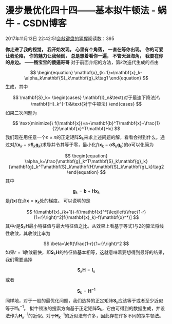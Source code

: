 
# 漫步最优化四十四——基本拟牛顿法 - 蜗牛 - CSDN博客


2017年11月13日 22:42:51[会敲键盘的猩猩](https://me.csdn.net/u010182633)阅读数：395



$\textbf{你走进了我的视觉，}$
$\textbf{我开始发现，}$
$\textbf{心里有个角落，}$
$\textbf{一直在等你出现。}$
$\textbf{你的可爱让我沦陷，}$
$\textbf{你的魅力让我倾倒，}$
$\textbf{总是想着看你一遍，}$
$\textbf{不管天涯海角，}$
$\textbf{我要在你的身边。}$
$\textbf{——畅宝宝的傻逼哥哥}$
对于前面介绍的方法，第$k$次迭代生成的点由

$$
\begin{equation}
\mathbf{x}_{k+1}=\mathbf{x}_k-\alpha_k\mathbf{S}_k\mathbf{g}_k\tag1
\end{equation}
$$
生成，其中

$$
\mathbf{S}_k=
\begin{cases}
\mathbf{I}_n&\text{对于最速下降法}\\
\mathbf{H}_k^{-1}&\text{对于牛顿法}
\end{cases}
$$
如果二次问题为

$$
\text{minimize}\ f(\mathbf{x})=a+\mathbf{b}^T\mathbf{x}+\frac{1}{2}\mathbf{x}^T\mathbf{Hx}
$$
我们现在用任意一个$n\times n$的正定矩阵$\mathbf{S}_k$来求上述问题的解，看看会得到什么。通过对$f(\mathbf{x}_k-\alpha\mathbf{S}_k\mathbf{g}_k)$求导并令其等于零，最小化$f(\mathbf{x}_k-\alpha\mathbf{S}_k\mathbf{g}_k)$的$\alpha$可以化简为

$$
\begin{equation}
\alpha_k=\frac{\mathbf{g}_k^T\mathbf{S}_k\mathbf{g}_k}{\mathbf{g}_k^T\mathbf{S}_k\mathbf{H}\mathbf{S}_k\mathbf{g}_k}\tag2
\end{equation}
$$
其中

$$
\mathbf{g}_k=\mathbf{b}+\mathbf{Hx}_k
$$
是$f(\mathbf{x})$在点$\mathbf{x}=\mathbf{x}_k$处的梯度。
可以说明的是

$$
f(\mathbf{x}_{k+1})-f(\mathbf{x}^*)\leq\left(\frac{1-r}{1+r}\right)^2[f(\mathbf{x}_k)-f(\mathbf{x}^*)]
$$
其中$r$是$\mathbf{S}_k\mathbf{H}$最小特征值与最大特征值之比。从效果上看基于等式1与2的算法将线性收敛，其收敛比率为

$$
\beta=\left(\frac{1-r}{1+r}\right)^2
$$
如果$r=1$收敛最快，即$\mathbf{S}_k\mathbf{H}$的特征值基本相等，这就意味着要想得到最好的结果，我们需要选择

$$
\mathbf{S}_k\mathbf{H}=\mathbf{I}_n
$$
或者

$$
\mathbf{S}_k=\mathbf{H}^{-1}
$$
同样地，对于一般的最优化问题，我们选择的正定矩阵$\mathbf{S}_k$应该等于或者至少近似等于$\mathbf{H}_k^{-1}$。
拟牛顿法的搜索方向基于正定矩阵$\mathbf{S}_k$，它由可得到的数据生成，并设法作为$\mathbf{H}_k^{-1}$的近似。对于$\mathbf{H}_k^{-1}$的近似法有许多，因此存在许多不同的拟牛顿法。


